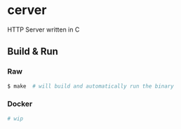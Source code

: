 # cerver
HTTP Server written in C

## Build & Run


### Raw
```sh
$ make  # will build and automatically run the binary
```

### Docker
```sh
# wip
```
